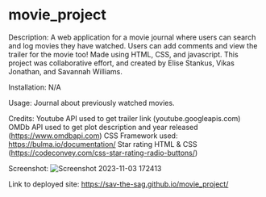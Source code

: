 # movie_project

Description:
A web application for a movie journal where users can search and log movies they have watched. Users can add comments and view the trailer for the movie too! Made using HTML, CSS, and javascript. This project was collaborative effort, and created by Elise Stankus, Vikas Jonathan, and Savannah Williams.

Installation: N/A

Usage: Journal about previously watched movies.

Credits: 
Youtube API used to get trailer link (youtube.googleapis.com)
OMDb API used to get plot description and year released (https://www.omdbapi.com)
CSS Framework used: https://bulma.io/documentation/
Star rating HTML & CSS (https://codeconvey.com/css-star-rating-radio-buttons/)

Screenshot:
![Screenshot 2023-11-03 172413](https://github.com/sav-the-sag/movie_project/assets/144732796/94ce7498-d1cb-41f5-9e03-d3a2640f1363)


Link to deployed site:
https://sav-the-sag.github.io/movie_project/
